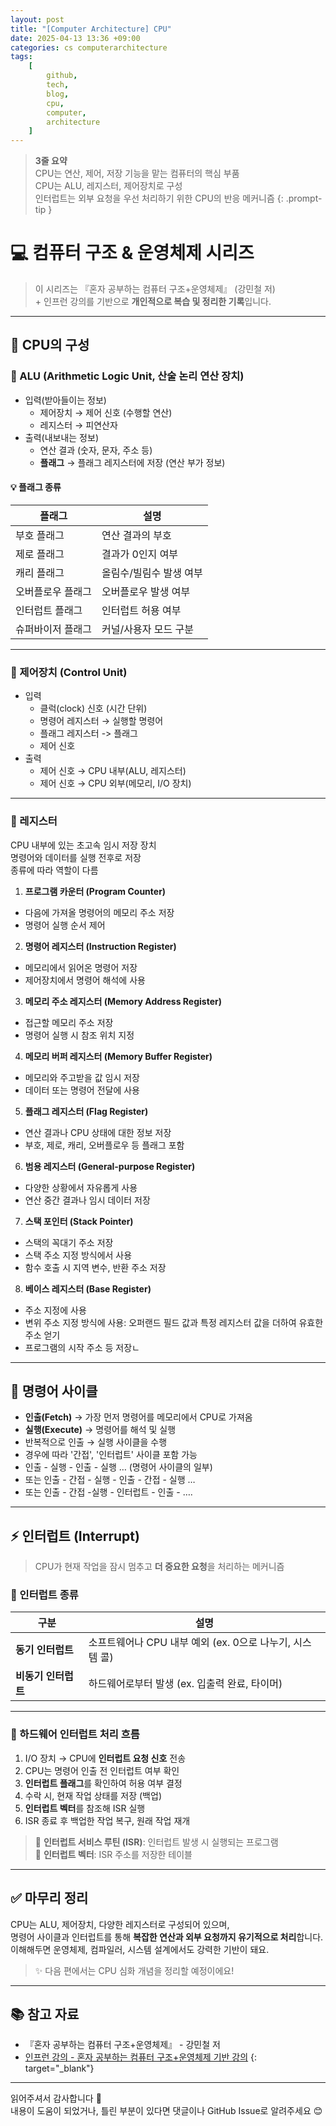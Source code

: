 ```yaml
---
layout: post
title: "[Computer Architecture] CPU"
date: 2025-04-13 13:36 +09:00
categories: cs computerarchitecture
tags:
    [
        github,
        tech,
        blog,
        cpu,
        computer,
        architecture
    ]
---
```


> **3줄 요약**
<br>CPU는 연산, 제어, 저장 기능을 맡는 컴퓨터의 핵심 부품
<br>CPU는 ALU, 레지스터, 제어장치로 구성
<br>인터럽트는 외부 요청을 우선 처리하기 위한 CPU의 반응 메커니즘
{: .prompt-tip }

# 💻 컴퓨터 구조 & 운영체제 시리즈

> 이 시리즈는 『혼자 공부하는 컴퓨터 구조+운영체제』 (강민철 저)
> <br> + 인프런 강의를 기반으로 **개인적으로 복습 및 정리한 기록**입니다.

---

## 🧠 CPU의 구성

### 🔸 ALU (Arithmetic Logic Unit, 산술 논리 연산 장치)

- 입력(받아들이는 정보)
  - 제어장치 → 제어 신호 (수행할 연산)
  - 레지스터 → 피연산자
- 출력(내보내는 정보)
  - 연산 결과 (숫자, 문자, 주소 등)
  - **플래그** → 플래그 레지스터에 저장 (연산 부가 정보)

#### 💡 플래그 종류

| 플래그 | 설명 |
|--------|------|
| 부호 플래그 | 연산 결과의 부호 |
| 제로 플래그 | 결과가 0인지 여부 |
| 캐리 플래그 | 올림수/빌림수 발생 여부 |
| 오버플로우 플래그 | 오버플로우 발생 여부 |
| 인터럽트 플래그 | 인터럽트 허용 여부 |
| 슈퍼바이저 플래그 | 커널/사용자 모드 구분 |

---

### 🔸 제어장치 (Control Unit)

- 입력
  - 클럭(clock) 신호 (시간 단위)
  - 명령어 레지스터 → 실행할 명령어
  - 플래그 레지스터 -> 플래그
  - 제어 신호
- 출력
  - 제어 신호 → CPU 내부(ALU, 레지스터)
  - 제어 신호 → CPU 외부(메모리, I/O 장치)

---

### 🔸 레지스터

CPU 내부에 있는 초고속 임시 저장 장치  
명령어와 데이터를 실행 전후로 저장  
종류에 따라 역할이 다름

1. **프로그램 카운터 (Program Counter)**  
  - 다음에 가져올 명령어의 메모리 주소 저장  
  - 명령어 실행 순서 제어

2. **명령어 레지스터 (Instruction Register)**  
  - 메모리에서 읽어온 명령어 저장  
  -  제어장치에서 명령어 해석에 사용

3. **메모리 주소 레지스터 (Memory Address Register)**  
  - 접근할 메모리 주소 저장  
  - 명령어 실행 시 참조 위치 지정

4. **메모리 버퍼 레지스터 (Memory Buffer Register)**  
  - 메모리와 주고받을 값 임시 저장  
  - 데이터 또는 명령어 전달에 사용

5. **플래그 레지스터 (Flag Register)**  
  - 연산 결과나 CPU 상태에 대한 정보 저장  
  - 부호, 제로, 캐리, 오버플로우 등 플래그 포함

6. **범용 레지스터 (General-purpose Register)**  
  - 다양한 상황에서 자유롭게 사용  
  - 연산 중간 결과나 임시 데이터 저장

7. **스택 포인터 (Stack Pointer)**  
  - 스택의 꼭대기 주소 저장  
  - 스택 주소 지정 방식에서 사용  
  - 함수 호출 시 지역 변수, 반환 주소 저장

8. **베이스 레지스터 (Base Register)**  
  - 주소 지정에 사용 
  - 변위 주소 지정 방식에 사용: 오퍼랜드 필드 값과 특정 레지스터 값을 더하여 유효한 주소 얻기
  - 프로그램의 시작 주소 등 저장ㄴ


---

## 🔁 명령어 사이클

- **인출(Fetch)** → 가장 먼저 명령어를 메모리에서 CPU로 가져옴  
- **실행(Execute)** → 명령어를 해석 및 실행  
- 반복적으로 인출 → 실행 사이클을 수행  
- 경우에 따라 '간접', '인터럽트' 사이클 포함 가능
- 인출 - 실행 - 인출 - 실행 … (명령어 사이클의 일부)
- 또는 인출 - 간접 - 실행 - 인출 - 간접 - 실행 …
- 또는 인출 - 간접 -실행 - 인터럽트 - 인출 - ….

---

## ⚡ 인터럽트 (Interrupt)

> CPU가 현재 작업을 잠시 멈추고 **더 중요한 요청**을 처리하는 메커니즘

### 🔹 인터럽트 종류

| 구분 | 설명 |
|------|------|
| **동기 인터럽트** | 소프트웨어나 CPU 내부 예외 (ex. 0으로 나누기, 시스템 콜) |
| **비동기 인터럽트** | 하드웨어로부터 발생 (ex. 입출력 완료, 타이머) |

---

### 🔸 하드웨어 인터럽트 처리 흐름

1. I/O 장치 → CPU에 **인터럽트 요청 신호** 전송
2. CPU는 명령어 인출 전 인터럽트 여부 확인
3. **인터럽트 플래그**를 확인하여 허용 여부 결정
4. 수락 시, 현재 작업 상태를 저장 (백업)
5. **인터럽트 벡터**를 참조해 ISR 실행
6. ISR 종료 후 백업한 작업 복구, 원래 작업 재개

> 🧩 **인터럽트 서비스 루틴 (ISR)**: 인터럽트 발생 시 실행되는 프로그램  
> 🧭 **인터럽트 벡터**: ISR 주소를 저장한 테이블

---

## ✅ 마무리 정리

CPU는 ALU, 제어장치, 다양한 레지스터로 구성되어 있으며,  
명령어 사이클과 인터럽트를 통해 **복잡한 연산과 외부 요청까지 유기적으로 처리**합니다.  
이해해두면 운영체제, 컴파일러, 시스템 설계에서도 강력한 기반이 돼요.

> ✨ 다음 편에서는 CPU 심화 개념을 정리할 예정이에요!

---

## 📚 참고 자료

- 『혼자 공부하는 컴퓨터 구조+운영체제』 - 강민철 저  
- [인프런 강의 - 혼자 공부하는 컴퓨터 구조+운영체제 기반 강의](https://www.inflearn.com/course/%ED%98%BC%EC%9E%90-%EA%B3%B5%EB%B6%80%ED%95%98%EB%8A%94-%EC%BB%B4%ED%93%A8%ED%84%B0%EA%B5%AC%EC%A1%B0-%EC%9A%B4%EC%98%81%EC%B2%B4%EC%A0%9C)
{: target="_blank"}

---

읽어주셔서 감사합니다 🙌  
내용이 도움이 되었거나, 틀린 부분이 있다면 댓글이나 GitHub Issue로 알려주세요 😊